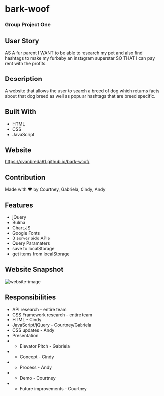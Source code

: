 # bark-woof
### Group Project One

## User Story
AS A fur parent I WANT to be able to research my pet and also find hashtags to make my furbaby an instagram superstar SO THAT I can pay rent with the profits.

## Description
A website that allows the user to search a breed of dog which returns facts about that dog breed as well as popular hashtags that are breed specific.

## Built With
- HTML
- CSS
- JavaScript


## Website
https://cvanbreda91.github.io/bark-woof/

## Contribution
Made with ❤️ by Courtney, Gabriela, Cindy, Andy

## Features
- jQuery
- Bulma
- Chart.JS
- Google Fonts
- 3 server side APIs
- Query Paramaters
- save to localStorage
- get items from localStorage

## Website Snapshot
![website-image](https://github.com/cvanbreda91/bark-woof/blob/main/assets/img/Website.gif?raw=true)

## Responsibilities
- API research - entire team
- CSS Framework research - entire team
- HTML - Cindy
- JavaScript/jQuery - Courtney/Gabriela 
- CSS updates - Andy
- Presentation
- - Elevator Pitch - Gabriela
- - Concept - Cindy 
- - Process - Andy
- - Demo - Courtney
- - Future improvements - Courtney
